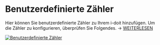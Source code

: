 # Benutzerdefinierte Zähler

Hier können Sie benutzerdefinierte Zähler zu Ihrem i-doit hinzufügen. Um die Zähler zu konfigurieren, überprüfen Sie Folgendes. → [WEITERLESEN](../../../grundlagen/benutzerdefinierte-zähler.md)

[![Benutzerdefinierte Zähler](../../../assets/images/de/administration/verwaltung/vordefinierte-inhalte/benutzerdefinierte-zähler/1-bz.png)](../../../assets/images/de/administration/verwaltung/vordefinierte-inhalte/benutzerdefinierte-zähler/1-bz.png)
